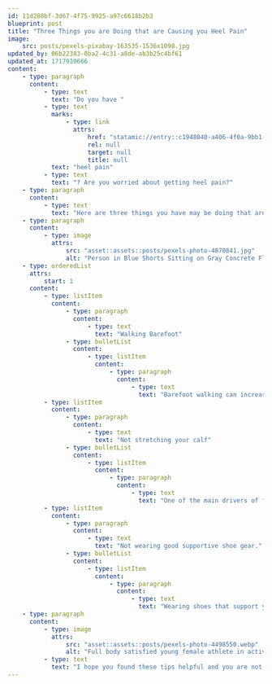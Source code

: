 ```yaml
---
id: 11d288bf-3d67-4f75-9925-a97c6618b2b3
blueprint: post
title: "Three Things you are Doing that are Causing you Heel Pain"
image:
    src: posts/pexels-pixabay-163535-1536x1098.jpg
updated_by: 06b22383-0ba2-4c31-a8de-ab3b25c4bf61
updated_at: 1717910666
content:
    - type: paragraph
      content:
          - type: text
            text: "Do you have "
          - type: text
            marks:
                - type: link
                  attrs:
                      href: "statamic://entry::c1948040-a406-4f0a-9bb1-d957028f68ab"
                      rel: null
                      target: null
                      title: null
            text: "heel pain"
          - type: text
            text: "? Are you worried about getting heel pain?"
    - type: paragraph
      content:
          - type: text
            text: "Here are three things you have may be doing that are causing you heel pain, or put you at a great risk for developing heel pain."
    - type: paragraph
      content:
          - type: image
            attrs:
                src: "asset::assets::posts/pexels-photo-4870841.jpg"
                alt: "Person in Blue Shorts Sitting on Gray Concrete Floor"
    - type: orderedList
      attrs:
          start: 1
      content:
          - type: listItem
            content:
                - type: paragraph
                  content:
                      - type: text
                        text: "Walking Barefoot"
                - type: bulletList
                  content:
                      - type: listItem
                        content:
                            - type: paragraph
                              content:
                                  - type: text
                                    text: "Barefoot walking can increase the stress and strain that is put through your feet and cause areas of your feet to become irritated and inflamed, leading to pain. Don’t walk barefoot at home. Have a designated pair of supportive sandals that you wear at your home."
          - type: listItem
            content:
                - type: paragraph
                  content:
                      - type: text
                        text: "Not stretching your calf"
                - type: bulletList
                  content:
                      - type: listItem
                        content:
                            - type: paragraph
                              content:
                                  - type: text
                                    text: "One of the main drivers of foot and ankle pathology are tight calf muscles. Tight calf muscles can change the biomechanics of how you walk, therefore increasing stress and strain through your feet, resulting in areas of pain. Make sure you are stretching, and your muscles are not too tight, especially those calf muscles!"
          - type: listItem
            content:
                - type: paragraph
                  content:
                      - type: text
                        text: "Not wearing good supportive shoe gear."
                - type: bulletList
                  content:
                      - type: listItem
                        content:
                            - type: paragraph
                              content:
                                  - type: text
                                    text: "Wearing shoes that support your feet is very important to help treat heel pain. Make sure you are wearing good supportive shoes and orthotics to keep your foot pain at bay."
    - type: paragraph
      content:
          - type: image
            attrs:
                src: "asset::assets::posts/pexels-photo-4498550.webp"
                alt: "Full body satisfied young female athlete in activewear sitting on floor near folded fitness mat and tying sneakers before training while looking down with smile"
          - type: text
            text: "I hope you found these tips helpful and you are not doing any of the above!"
---
```

